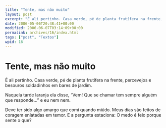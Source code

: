 ```yaml
---
title: "Tente, mas não muito"
layout: post
excerpt: "É ali pertinho. Casa verde, pé de planta frutífera na frente, percevejos e besouros soldadinhos em bares de jardim. Naquela tarde laranja ela disse, “Vem! Que se chamar tem sempre alguém que responde…” e eu nem nem. Deve ter sido algo amargo que comi quando miúdo. Meus dias são feitos de coragem enlatadas em temor. […]"
date: 2006-05-06T20:48:41+00:00
modified: 2006-06-07T03:14:09+00:00
permalink: archives/16/index.html
tags: ["post", "Textos"]
wpid: 16
---
```


# Tente, mas não muito

É ali pertinho. Casa verde, pé de planta frutífera na frente, percevejos e besouros soldadinhos em bares de jardim.

Naquela tarde laranja ela disse, “Vem! Que se chamar tem sempre alguém que responde…” e eu nem nem.

Deve ter sido algo amargo que comi quando miúdo. Meus dias são feitos de coragem enlatadas em temor. E a pergunta estaciona: O medo é feio porque sente o que?